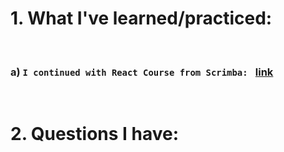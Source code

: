 # 1. What I've learned/practiced:

<br/>

### a) `I continued with React Course from Scrimba: ` [link](https://scrimba.com/learn/learnreact/section-intro-figma-file-co359499e9b60a56d617d5307) 

<br/>

# 2. Questions I have:

<br/>

    

